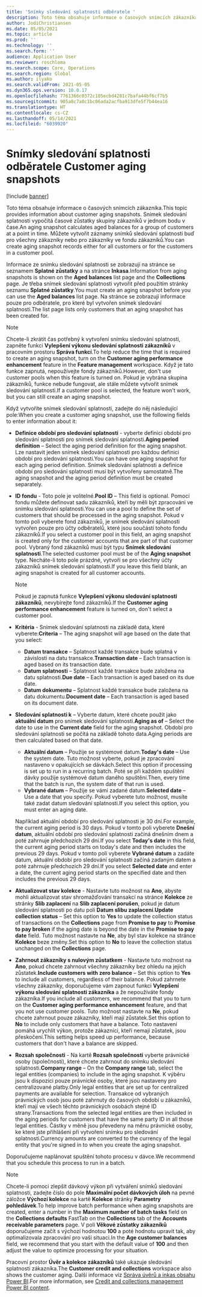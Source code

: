 ```yaml
---
title: 'Snímky sledování splatnosti odběratele '
description: Toto téma obsahuje informace o časových snímcích zákazníka. Snímek sledování splatnosti vypočítá časové zůstatky skupiny zákazníků v jednom bodu v čase.
author: JodiChristiansen
ms.date: 05/05/2021
ms.topic: article
ms.prod: ''
ms.technology: ''
ms.search.form: ''
audience: Application User
ms.reviewer: roschloma
ms.search.scope: Core, Operations
ms.search.region: Global
ms.author: ilyako
ms.search.validFrom: 2021-05-05
ms.dyn365.ops.version: 10.0.17
ms.openlocfilehash: 7761366c0372c105ecbd4281c7bafa44bf6cf7b5
ms.sourcegitcommit: 905a8c7a0c1bc06ada2acfba913dfe5f7b44ea16
ms.translationtype: HT
ms.contentlocale: cs-CZ
ms.lasthandoff: 05/14/2021
ms.locfileid: "6039920"
---
```

# <a name="customer-aging-snapshots"></a><span data-ttu-id="78fe1-104">Snímky sledování splatnosti odběratele </span><span class="sxs-lookup"><span data-stu-id="78fe1-104">Customer aging snapshots</span></span>

[!include [banner](../includes/banner.md)]

<span data-ttu-id="78fe1-105">Toto téma obsahuje informace o časových snímcích zákazníka.</span><span class="sxs-lookup"><span data-stu-id="78fe1-105">This topic provides information about customer aging snapshots.</span></span> <span data-ttu-id="78fe1-106">Snímek sledování splatnosti vypočítá časové zůstatky skupiny zákazníků v jednom bodu v čase.</span><span class="sxs-lookup"><span data-stu-id="78fe1-106">An aging snapshot calculates aged balances for a group of customers at a point in time.</span></span> <span data-ttu-id="78fe1-107">Můžete vytvořit záznamy snímků sledování splatnosti buď pro všechny zákazníky nebo pro zákazníky ve fondu zákazníků.</span><span class="sxs-lookup"><span data-stu-id="78fe1-107">You can create aging snapshot records either for all customers or for the customers in a customer pool.</span></span>

<span data-ttu-id="78fe1-108">Informace ze snímku sledování splatnosti se zobrazují na stránce se seznamem **Splatné zůstatky** a na stránce **Inkasa**.</span><span class="sxs-lookup"><span data-stu-id="78fe1-108">Information from aging snapshots is shown on the **Aged balances** list page and the **Collections** page.</span></span> <span data-ttu-id="78fe1-109">Je třeba snímek sledování splatnosti vytvořit před použitím stránky seznamu **Splatné zůstatky**.</span><span class="sxs-lookup"><span data-stu-id="78fe1-109">You must create an aging snapshot before you can use the **Aged balances** list page.</span></span> <span data-ttu-id="78fe1-110">Na stránce se zobrazují informace pouze pro odběratele, pro které byl vytvořen snímek sledování splatnosti.</span><span class="sxs-lookup"><span data-stu-id="78fe1-110">The list page lists only customers that an aging snapshot has been created for.</span></span>

> [!NOTE]
> <span data-ttu-id="78fe1-111">Chcete-li zkrátit čas potřebný k vytvoření snímku sledování splatnosti, zapněte funkci **Vylepšení výkonu sledování splatnosti zákazníků** v pracovním prostoru **Správa funkcí**.</span><span class="sxs-lookup"><span data-stu-id="78fe1-111">To help reduce the time that is required to create an aging snapshot, turn on the **Customer aging performance enhancement** feature in the **Feature management** workspace.</span></span> <span data-ttu-id="78fe1-112">Když je tato funkce zapnutá, nepoužívejte fondy zákazníků.</span><span class="sxs-lookup"><span data-stu-id="78fe1-112">However, don't use customer pools when this feature is turned on.</span></span> <span data-ttu-id="78fe1-113">Pokud je vybrána skupina zákazníků, funkce nebude fungovat, ale stále můžete vytvořit snímek sledování splatnosti.</span><span class="sxs-lookup"><span data-stu-id="78fe1-113">If a customer pool is selected, the feature won't work, but you can still create an aging snapshot.</span></span>

<span data-ttu-id="78fe1-114">Když vytvoříte snímek sledování splatnosti, zadejte do něj následující pole:</span><span class="sxs-lookup"><span data-stu-id="78fe1-114">When you create a customer aging snapshot, use the following fields to enter information about it:</span></span>

- <span data-ttu-id="78fe1-115">**Definice období pro sledování splatnosti** - vyberte definici období pro sledování splatnosti pro snímek sledování splatnosti.</span><span class="sxs-lookup"><span data-stu-id="78fe1-115">**Aging period definition** – Select the aging period definition for the aging snapshot.</span></span> <span data-ttu-id="78fe1-116">Lze nastavit jeden snímek sledování splatnosti pro každou definici období pro sledování splatnosti.</span><span class="sxs-lookup"><span data-stu-id="78fe1-116">You can have one aging snapshot for each aging period definition.</span></span> <span data-ttu-id="78fe1-117">Snímek sledování splatnosti a definice období pro sledování splatnosti musí být vytvořeny samostatně.</span><span class="sxs-lookup"><span data-stu-id="78fe1-117">The aging snapshot and the aging period definition must be created separately.</span></span>
- <span data-ttu-id="78fe1-118">**ID fondu** - Toto pole je volitelné.</span><span class="sxs-lookup"><span data-stu-id="78fe1-118">**Pool ID** – This field is optional.</span></span> <span data-ttu-id="78fe1-119">Pomocí fondu můžete definovat sadu zákazníků, kteří by měli být zpracováni ve snímku sledování splatnosti.</span><span class="sxs-lookup"><span data-stu-id="78fe1-119">You can use a pool to define the set of customers that should be processed in the aging snapshot.</span></span> <span data-ttu-id="78fe1-120">Pokud v tomto poli vyberete fond zákazníků, je snímek sledování splatnosti vytvořen pouze pro účty odběratelů, které jsou součástí tohoto fondu zákazníků.</span><span class="sxs-lookup"><span data-stu-id="78fe1-120">If you select a customer pool in this field, an aging snapshot is created only for the customer accounts that are part of that customer pool.</span></span> <span data-ttu-id="78fe1-121">Vybraný fond zákazníků musí být typu **Snímek sledování splatnosti**.</span><span class="sxs-lookup"><span data-stu-id="78fe1-121">The selected customer pool must be of the **Aging snapshot** type.</span></span> <span data-ttu-id="78fe1-122">Necháte-li toto pole prázdné, vytvoří se pro všechny účty zákazníků snímek sledování splatnosti.</span><span class="sxs-lookup"><span data-stu-id="78fe1-122">If you leave this field blank, an aging snapshot is created for all customer accounts.</span></span>

    > [!NOTE]
    > <span data-ttu-id="78fe1-123">Pokud je zapnutá funkce **Vylepšení výkonu sledování splatnosti zákazníků**, nevybírejte fond zákazníků.</span><span class="sxs-lookup"><span data-stu-id="78fe1-123">If the **Customer aging performance enhancement** feature is turned on, don't select a customer pool.</span></span>

- <span data-ttu-id="78fe1-124">**Kritéria** - Snímek sledování splatnosti na základě data, které vyberete:</span><span class="sxs-lookup"><span data-stu-id="78fe1-124">**Criteria** – The aging snapshot will age based on the date that you select:</span></span>

    - <span data-ttu-id="78fe1-125">**Datum transakce** – Splatnost každé transakce bude splatná v závislosti na datu transakce.</span><span class="sxs-lookup"><span data-stu-id="78fe1-125">**Transaction date** – Each transaction is aged based on its transaction date.</span></span>
    - <span data-ttu-id="78fe1-126">**Datum splatnosti** – Splatnost každé transakce bude založena na datu splatnosti.</span><span class="sxs-lookup"><span data-stu-id="78fe1-126">**Due date** – Each transaction is aged based on its due date.</span></span>
    - <span data-ttu-id="78fe1-127">**Datum dokumentu** – Splatnost každé transakce bude založena na datu dokumentu.</span><span class="sxs-lookup"><span data-stu-id="78fe1-127">**Document date** – Each transaction is aged based on its document date.</span></span>

- <span data-ttu-id="78fe1-128">**Sledování splatnosti k** – Vyberte datum, které chcete použit jako **aktuální datum** pro snímek sledování splatnosti.</span><span class="sxs-lookup"><span data-stu-id="78fe1-128">**Aging as of** – Select the date to use in the **Current date** field for the aging snapshot.</span></span> <span data-ttu-id="78fe1-129">Období pro sledování splatnosti se počítá na základě tohoto data.</span><span class="sxs-lookup"><span data-stu-id="78fe1-129">Aging periods are then calculated based on that date.</span></span> 

    - <span data-ttu-id="78fe1-130">**Aktuální datum** – Použije se systémové datum.</span><span class="sxs-lookup"><span data-stu-id="78fe1-130">**Today's date** – Use the system date.</span></span> <span data-ttu-id="78fe1-131">Tuto možnost vyberte, pokud je zpracování nastaveno v opakujících se dávkách.</span><span class="sxs-lookup"><span data-stu-id="78fe1-131">Select this option if processing is set up to run in a recurring batch.</span></span> <span data-ttu-id="78fe1-132">Poté se při každém spuštění dávky použije systémové datum daného spuštění.</span><span class="sxs-lookup"><span data-stu-id="78fe1-132">Then, every time that the batch is run, the system date of that run is used.</span></span>
    - <span data-ttu-id="78fe1-133">**Vybrané datum** – Použije se vámi zadané datum.</span><span class="sxs-lookup"><span data-stu-id="78fe1-133">**Selected date** – Use a date that you specify.</span></span> <span data-ttu-id="78fe1-134">Pokud vyberete tuto možnost, musíte také zadat datum sledování splatnosti.</span><span class="sxs-lookup"><span data-stu-id="78fe1-134">If you select this option, you must enter an aging date.</span></span>

    <span data-ttu-id="78fe1-135">Například aktuální období pro sledování splatnosti je 30 dní.</span><span class="sxs-lookup"><span data-stu-id="78fe1-135">For example, the current aging period is 30 days.</span></span> <span data-ttu-id="78fe1-136">Pokud v tomto poli vyberete **Dnešní datum**, aktuální období pro sledování splatnosti začíná dnešním dnem a poté zahrnuje předchozích 29 dní.</span><span class="sxs-lookup"><span data-stu-id="78fe1-136">If you select **Today's date** in this field, the current aging period starts on today's date and then includes the previous 29 days.</span></span> <span data-ttu-id="78fe1-137">Pokud v tomto poli vyberete **Vybrané datum** a zadáte datum, aktuální období pro sledování splatnosti začíná zadaným datem a poté zahrnuje předchozích 29 dní.</span><span class="sxs-lookup"><span data-stu-id="78fe1-137">If you select **Selected date** and enter a date, the current aging period starts on the specified date and then includes the previous 29 days.</span></span>

- <span data-ttu-id="78fe1-138">**Aktualizovat stav kolekce** - Nastavte tuto možnost na **Ano**, abyste mohli aktualizovat stav shromažďování transakcí na stránce **Kolekce** ze stránky **Slib zaplacení** na **Slib zaplacení porušen**, pokud je datum sledování splatnosti po datu poli **Datum slibu zaplacení**.</span><span class="sxs-lookup"><span data-stu-id="78fe1-138">**Update collection status** – Set this option to **Yes** to update the collection status of transactions on the **Collections** page from **Promise to pay** to **Promise to pay broken** if the aging date is beyond the date in the **Promise to pay date** field.</span></span> <span data-ttu-id="78fe1-139">Tuto možnost nastavte na **Ne**, aby byl stav kolekce na stránce **Kolekce** beze změny.</span><span class="sxs-lookup"><span data-stu-id="78fe1-139">Set this option to **No** to leave the collection status unchanged on the **Collections** page.</span></span>
- <span data-ttu-id="78fe1-140">**Zahrnout zákazníky s nulovým zůstatkem** - Nastavte tuto možnost na **Ano**, pokud chcete zahrnout všechny zákazníky bez ohledu na jejich zůstatek.</span><span class="sxs-lookup"><span data-stu-id="78fe1-140">**Include customers with zero balance** – Set this option to **Yes** to include all customers, regardless of their balance.</span></span> <span data-ttu-id="78fe1-141">Pokud zahrnete všechny zákazníky, doporučujeme vám zapnout funkci **Vylepšení výkonu sledování splatnosti zákazníka** a že nepoužíváte fondy zákazníka.</span><span class="sxs-lookup"><span data-stu-id="78fe1-141">If you include all customers, we recommend that you to turn on the **Customer aging performance enhancement** feature, and that you not use customer pools.</span></span> <span data-ttu-id="78fe1-142">Tuto možnost nastavte na **Ne**, pokud chcete zahrnout pouze zákazníky, kteří mají zůstatek.</span><span class="sxs-lookup"><span data-stu-id="78fe1-142">Set this option to **No** to include only customers that have a balance.</span></span> <span data-ttu-id="78fe1-143">Toto nastavení pomáhá urychlit výkon, protože zákazníci, kteří nemají zůstatek, jsou přeskočeni.</span><span class="sxs-lookup"><span data-stu-id="78fe1-143">This setting helps speed up performance, because customers that don't have a balance are skipped.</span></span>
- <span data-ttu-id="78fe1-144">**Rozsah společnosti** - Na kartě **Rozsah společnosti** vyberte právnické osoby (společnosti), které chcete zahrnout do snímku sledování splatnosti.</span><span class="sxs-lookup"><span data-stu-id="78fe1-144">**Company range** – On the **Company range** tab, select the legal entities (companies) to include in the aging snapshot.</span></span> <span data-ttu-id="78fe1-145">K výběru jsou k dispozici pouze právnické osoby, které jsou nastaveny pro centralizované platby.</span><span class="sxs-lookup"><span data-stu-id="78fe1-145">Only legal entities that are set up for centralized payments are available for selection.</span></span> <span data-ttu-id="78fe1-146">Transakce od vybraných právnických osob jsou poté zahrnuty do časových období u zákazníků, kteří mají ve všech těchto právnických osobách stejné ID strany.</span><span class="sxs-lookup"><span data-stu-id="78fe1-146">Transactions from the selected legal entities are then included in the aging periods for customers that have the same party ID in all those legal entities.</span></span> <span data-ttu-id="78fe1-147">Částky v měně jsou převedeny na měnu právnické osoby, ke které jste přihlášeni při vytvoření snímku pro sledování splatnosti.</span><span class="sxs-lookup"><span data-stu-id="78fe1-147">Currency amounts are converted to the currency of the legal entity that you're signed in to when you create the aging snapshot.</span></span>

<span data-ttu-id="78fe1-148">Doporučujeme naplánovat spuštění tohoto procesu v dávce.</span><span class="sxs-lookup"><span data-stu-id="78fe1-148">We recommend that you schedule this process to run in a batch.</span></span>

> [!NOTE]
> <span data-ttu-id="78fe1-149">Chcete-li pomoci zlepšit dávkový výkon při vytváření snímků sledování splatnosti, zadejte číslo do pole **Maximální počet dávkových úloh** na pevné záložce **Výchozí kolekce** na kartě **Kolekce** stránky **Parametry pohledávek**.</span><span class="sxs-lookup"><span data-stu-id="78fe1-149">To help improve batch performance when aging snapshots are created, enter a number in the **Maximum number of batch tasks** field on the **Collections defaults** FastTab on the **Collections** tab of the **Accounts receivable parameters** page.</span></span> <span data-ttu-id="78fe1-150">V poli **Věkové zůstatky zákazníků** doporučujeme začít s výchozí hodnotou **100** a poté hodnotu upravit tak, aby optimalizovala zpracování pro vaši situaci.</span><span class="sxs-lookup"><span data-stu-id="78fe1-150">In the **Age customer balances** field, we recommend that you start with the default value of **100** and then adjust the value to optimize processing for your situation.</span></span>

<span data-ttu-id="78fe1-151">Pracovní prostor **Úvěr a kolekce zákazníků** také ukazuje sledování splatnosti zákazníka.</span><span class="sxs-lookup"><span data-stu-id="78fe1-151">The **Customer credit and collections** workspace also shows the customer aging.</span></span> <span data-ttu-id="78fe1-152">Další informace viz [Správa úvěrů a inkas obsahu Power BI](credit-collections-power-bi.md).</span><span class="sxs-lookup"><span data-stu-id="78fe1-152">For more information, see [Credit and collections management Power BI content](credit-collections-power-bi.md).</span></span>

